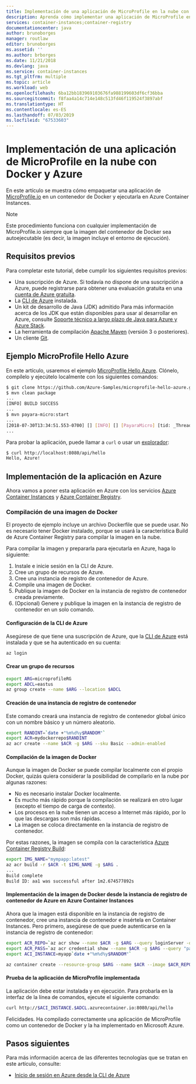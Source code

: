 ```yaml
---
title: Implementación de una aplicación de MicroProfile en la nube con Docker y Azure
description: Aprenda cómo implementar una aplicación de MicroProfile en la nube con Docker y Azure Container Instances.
services: container-instances;container-registry
documentationcenter: java
author: brunoborges
manager: routlaw
editor: brunoborges
ms.assetid: ''
ms.author: brborges
ms.date: 11/21/2018
ms.devlang: java
ms.service: container-instances
ms.tgt_pltfrm: multiple
ms.topic: article
ms.workload: web
ms.openlocfilehash: 6ba12bb183969103676fa988199603df6cf36bba
ms.sourcegitcommit: f8faa4a14c714e148c513fd46f119524f3897abf
ms.translationtype: HT
ms.contentlocale: es-ES
ms.lasthandoff: 07/03/2019
ms.locfileid: "67533603"
---
```

# <a name="deploy-a-microprofile-app-to-the-cloud-by-using-docker-and-azure"></a>Implementación de una aplicación de MicroProfile en la nube con Docker y Azure

En este artículo se muestra cómo empaquetar una aplicación de [MicroProfile.io] en un contenedor de Docker y ejecutarla en Azure Container Instances.

> [!NOTE]
> Este procedimiento funciona con cualquier implementación de MicroProfile.io siempre que la imagen del contenedor de Docker sea autoejecutable (es decir, la imagen incluye el entorno de ejecución).

## <a name="prerequisites"></a>Requisitos previos

Para completar este tutorial, debe cumplir los siguientes requisitos previos:

* Una suscripción de Azure. Si todavía no dispone de una suscripción a Azure, puede registrarse para obtener una evaluación gratuita en una [cuenta de Azure gratuita].
* La [CLI de Azure] instalada.
* Un kit de desarrollo de Java (JDK) admitido Para más información acerca de los JDK que están disponibles para usar al desarrollar en Azure, consulte [Soporte técnico a largo plazo de Java para Azure y Azure Stack](https://aka.ms/azure-jdks).
* La herramienta de compilación [Apache Maven] (versión 3 o posteriores).
* Un cliente [Git].

## <a name="microprofile-hello-azure-sample"></a>Ejemplo MicroProfile Hello Azure

En este artículo, usaremos el ejemplo [MicroProfile Hello Azure](https://github.com/azure-samples/microprofile-hello-azure). Clónelo, compílelo y ejecútelo localmente con los siguientes comandos:

```bash
$ git clone https://github.com/Azure-Samples/microprofile-hello-azure.git
$ mvn clean package
...
[INFO] BUILD SUCCESS
...
$ mvn payara-micro:start
...
[2018-07-30T13:34:51.553-0700] [] [INFO] [] [PayaraMicro] [tid: _ThreadID=1 _ThreadName=main] [timeMillis: 1532982891553] [levelValue: 800] Payara Micro  5.182 #badassmicrofish (build 303) ready in 10,304 (ms)
...
```

Para probar la aplicación, puede llamar a `curl` o usar un [explorador](http://localhost:8080/api/hello):

```bash
$ curl http://localhost:8080/api/hello
Hello, Azure!
```

## <a name="deploy-the-app-to-azure"></a>Implementación de la aplicación en Azure

Ahora vamos a poner esta aplicación en Azure con los servicios [Azure Container Instances] y [Azure Container Registry].

### <a name="build-a-docker-image"></a>Compilación de una imagen de Docker

El proyecto de ejemplo incluye un archivo Dockerfile que se puede usar. No es necesario tener Docker instalado, porque se usará la característica Build de Azure Container Registry para compilar la imagen en la nube.

Para compilar la imagen y prepararla para ejecutarla en Azure, haga lo siguiente:

1. Instale e inicie sesión en la CLI de Azure.
1. Cree un grupo de recursos de Azure.
1. Cree una instancia de registro de contenedor de Azure.
1. Compile una imagen de Docker.
1. Publique la imagen de Docker en la instancia de registro de contenedor creada previamente.
1. (Opcional) Genere y publique la imagen en la instancia de registro de contenedor en un solo comando.


#### <a name="set-up-the-azure-cli"></a>Configuración de la CLI de Azure

Asegúrese de que tiene una suscripción de Azure, que la [CLI de Azure](https://docs.microsoft.com/cli/azure/install-azure-cli?view=azure-cli-latest) está instalada y que se ha autenticado en su cuenta:

```bash
az login
```

#### <a name="create-a-resource-group"></a>Crear un grupo de recursos

```bash
export ARG=microprofileRG
export ADCL=eastus
az group create --name $ARG --location $ADCL
```

#### <a name="create-a-container-registry-instance"></a>Creación de una instancia de registro de contenedor

Este comando creará una instancia de registro de contenedor global único con un nombre básico y un número aleatorio.

```bash
export RANDINT=`date +"%m%d%y$RANDOM"`
export ACR=mydockerrepo$RANDINT
az acr create --name $ACR -g $ARG --sku Basic --admin-enabled
```

#### <a name="build-the-docker-image"></a>Compilación de la imagen de Docker

Aunque la imagen de Docker se puede compilar localmente con el propio Docker, quizás quiera considerar la posibilidad de compilarlo en la nube por algunas razones:

* No es necesario instalar Docker localmente.
* Es mucho más rápido porque la compilación se realizará en otro lugar (excepto el tiempo de carga de contexto).
* Los procesos en la nube tienen un acceso a Internet más rápido, por lo que las descargas son más rápidas.
* La imagen se coloca directamente en la instancia de registro de contenedor.

Por estas razones, la imagen se compila con la característica [Azure Container Registry Build]:

```bash
export IMG_NAME="mympapp:latest"
az acr build -r $ACR -t $IMG_NAME -g $ARG .
...
Build complete
Build ID: aa1 was successful after 1m2.674577892s
```

#### <a name="deploy-the-docker-image-from-the-azure-container-registry-instance-to-container-instances"></a>Implementación de la imagen de Docker desde la instancia de registro de contenedor de Azure en Azure Container Instances

Ahora que la imagen está disponible en la instancia de registro de contenedor, cree una instancia de contenedor e insértela en Container Instances. Pero primero, asegúrese de que puede autenticarse en la instancia de registro de contenedor:

```bash
export ACR_REPO=`az acr show --name $ACR -g $ARG --query loginServer -o tsv`
export ACR_PASS=`az acr credential show --name $ACR -g $ARG --query "passwords[0].value" -o tsv`
export ACI_INSTANCE=myapp`date +"%m%d%y$RANDOM"`

az container create --resource-group $ARG --name $ACR --image $ACR_REPO/$IMG_NAME --cpu 1 --memory 1 --registry-login-server $ACR_REPO --registry-username $ACR --registry-password $ACR_PASS --dns-name-label $ACI_INSTANCE --ports 8080
```

#### <a name="test-your-deployed-microprofile-application"></a>Prueba de la aplicación de MicroProfile implementada

La aplicación debe estar instalada y en ejecución. Para probarla en la interfaz de la línea de comandos, ejecute el siguiente comando:

```bash
curl http://$ACI_INSTANCE.$ADCL.azurecontainer.io:8080/api/hello
````

Felicidades. Ha compilado correctamente una aplicación de MicroProfile como un contenedor de Docker y la ha implementado en Microsoft Azure.

## <a name="next-steps"></a>Pasos siguientes

Para más información acerca de las diferentes tecnologías que se tratan en este artículo, consulte:

* [Inicio de sesión en Azure desde la CLI de Azure](/azure/xplat-cli-connect)

<!-- URL List -->

[Azure Container Registry Build]: https://docs.microsoft.com/azure/container-registry/container-registry-build-overview
[MicroProfile.io]: https://microprofile.io
[CLI de Azure]: /cli/azure/overview
[Azure for Java Developers]: https://docs.microsoft.com/java/azure/
[Azure portal]: https://portal.azure.com/
[cuenta de Azure gratuita]: https://azure.microsoft.com/pricing/free-trial/
[Git]: https://github.com/
[Apache Maven]: http://maven.apache.org/
[Java Development Kit (JDK)]: https://aka.ms/azure-jdks
<!-- http://www.oracle.com/technetwork/java/javase/downloads/ -->
[Azure Container Instances]: https://docs.microsoft.com/azure/container-instances/
[Azure Container Registry]:  https://docs.microsoft.com/azure/container-registry
